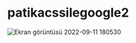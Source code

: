 # patikacssilegoogle2
![Ekran görüntüsü 2022-09-11 180530](https://user-images.githubusercontent.com/96180440/189534786-627118f8-7379-4ea5-a0cd-6857b68f5806.png)
